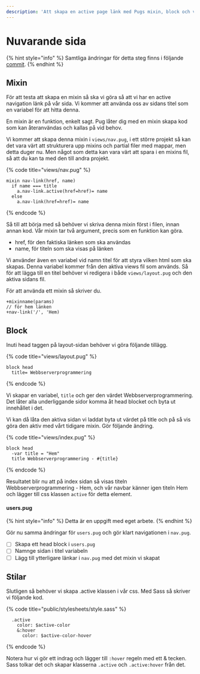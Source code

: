 ```yaml
---
description: 'Att skapa en active page länk med Pugs mixin, block och variabler.'
---
```


# Nuvarande sida

{% hint style="info" %}
Samtliga ändringar för detta steg finns i följande [commit](https://github.com/jensnti/wsp1-node/commit/c7bcf747357e33fa564b2ebbfde5de738712d62f).
{% endhint %}

## Mixin

För att testa att skapa en mixin så ska vi göra så att vi har en active navigation länk på vår sida. Vi kommer att använda oss av sidans titel som en variabel för att hitta denna.

En mixin är en funktion, enkelt sagt. Pug låter dig med en mixin skapa kod som kan återanvändas och kallas på vid behov.

Vi kommer att skapa denna mixin i `views/nav.pug`, i ett större projekt så kan det vara värt att strukturera upp mixins och partial filer med mappar, men detta duger nu. Men något som detta kan vara värt att  spara i en mixins fil, så att du kan ta med den till andra projekt.

{% code title="views/nav.pug" %}
```text
mixin nav-link(href, name)
  if name === title
    a.nav-link.active(href=href)= name
  else
    a.nav-link(href=href)= name

```
{% endcode %}

Så till att börja med så behöver vi skriva denna mixin först i filen, innan annan kod. Vår mixin tar två argument, precis som en funktion kan göra.

* href, för den faktiska länken som ska användas
* name, för titeln som ska visas på länken

Vi använder även en variabel vid namn titel för att styra vilken html som ska skapas. Denna variabel kommer från den aktiva views fil som används. Så för att lägga till en titel behöver vi redigera i både `views/layout.pug` och den aktiva sidans fil.

För att använda ett mixin så skriver du.

```text
+mixinname(params)
// för hem länken
+nav-link('/', 'Hem)
```

## Block

Inuti head taggen på layout-sidan behöver vi göra följande tillägg. 

{% code title="views/layout.pug" %}
```text
block head
  title= Webbserverprogrammering
```
{% endcode %}

Vi skapar en variabel, `title` och ger den värdet Webbserverprogrammering. Det låter alla underliggande sidor komma åt head blocket och byta ut innehållet i det.

Vi kan då låta den aktiva sidan vi laddat byta ut värdet på title och på så vis göra den aktiv med vårt tidigare mixin. Gör följande ändring.

{% code title="views/index.pug" %}
```text
block head
  -var title = "Hem"
  title Webbserverprogrammering - #{title}
```
{% endcode %}

Resultatet blir nu att på index sidan så visas titeln Webbserverprogrammering - Hem, och vår navbar känner igen titeln Hem och lägger till css klassen `active` för detta element.

#### users.pug

{% hint style="info" %}
Detta är en uppgift med eget arbete.
{% endhint %}

Gör nu samma ändringar för `users.pug` och gör klart navigationen i `nav.pug`.

* [ ] Skapa ett head block i `users.pug`
* [ ] Namnge sidan i titel variabeln
* [ ] Lägg till ytterligare länkar i `nav.pug` med det mixin vi skapat

## Stilar

Slutligen så behöver vi skapa .active klassen i vår css. Med Sass så skriver vi följande kod.

{% code title="public/stylesheets/style.sass" %}
```text
  .active
    color: $active-color
    &:hover
      color: $active-color-hover
```
{% endcode %}

Notera hur vi gör ett indrag och lägger till `:hover` regeln med ett & tecken. Sass tolkar det och skapar klasserna `.active` och `.active:hover` från det.

